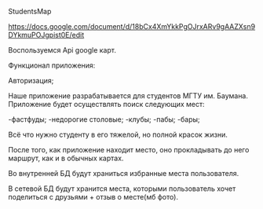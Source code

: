 StudentsMap

https://docs.google.com/document/d/18bCx4XmYkkPgOJrxARv9gAAZXsn9DYkmuPOJgpist0E/edit

Воспользуемся Api google карт. 

Функционал приложения:

Авторизация;

Наше приложение разрабатывается  для студентов МГТУ им. Баумана.
Приложение будет осуществлять поиск следующих мест:

-фастфуды;
-недорогие столовые;
-клубы;
-пабы;
-бары;

Всё что нужно студенту в его тяжелой, но полной красок жизни. 

После того, как приложение находит место, оно прокладывать до него маршрут, как и в обычных картах. 

Во внутренней БД будут храниться избранные места пользователя. 

В сетевой БД будут хранится места, которыми пользователь хочет поделиться с друзьями + отзыв о месте(мб фото). 
